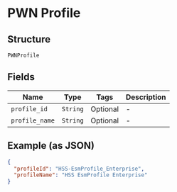 
# PWN Profile

## Structure

`PWNProfile`

## Fields

| Name | Type | Tags | Description |
|  --- | --- | --- | --- |
| `profile_id` | `String` | Optional | - |
| `profile_name` | `String` | Optional | - |

## Example (as JSON)

```json
{
  "profileId": "HSS-EsmProfile_Enterprise",
  "profileName": "HSS EsmProfile Enterprise"
}
```


